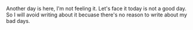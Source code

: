 Another day is here, I'm not feeling it. Let's face it today is not a good day. 
So I will avoid writing about it becuase there's no reason to write about my bad 
days.
